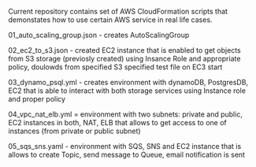 Current repository contains set of AWS CloudFormation scripts that demonstates how to use certain AWS service in real life cases.

01_auto_scaling_group.json - creates AutoScalingGroup

02_ec2_to_s3.json - created EC2 instance that is enabled to get objects from S3 storage (previosly created) using Insance Role and appropriate policy, doulowds from specified S3 specified test file on EC3 start

03_dynamo_psql.yml - creates environment with dynamoDB, PostgresDB, EC2 that is able to interact with both storage services using Instance role and proper policy

04_vpc_nat_elb.yml = environment with two subnets: private and public, EC2 instances in both, NAT, ELB that allows to get access to one of instances (from private or public subnet) 

05_sqs_sns.yaml - environment with SQS, SNS and EC2 instance that is allows to create Topic, send message to Queue, email notification is sent

